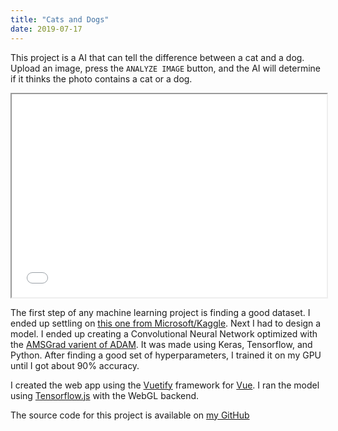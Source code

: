 ```yaml
---
title: "Cats and Dogs"
date: 2019-07-17
---
```

This project is a AI that can tell the difference between a cat and a dog. Upload an image, press the `ANALYZE IMAGE` button, and the AI will determine if it thinks the photo contains a cat or a dog.

<iframe src="/embed/cats-and-dogs/index.html" style="width: 100%; height: 325px"></iframe>

The first step of any machine learning project is finding a good dataset. I ended up settling on [this one from Microsoft/Kaggle](https://www.microsoft.com/en-us/download/details.aspx?id=54765). Next I had to design a model. I ended up creating a Convolutional Neural Network optimized with the [AMSGrad varient of ADAM](https://keras.io/optimizers/#adam). It was made using Keras, Tensorflow, and Python. After finding a good set of hyperparameters, I trained it on my GPU until I got about 90% accuracy.

I created the web app using the [Vuetify](https://vuetifyjs.com/en/) framework for [Vue](https://vuejs.org). I ran the model using [Tensorflow.js](https://www.tensorflow.org/js) with the WebGL backend.

The source code for this project is available on [my GitHub](https://github.com/bmxguy100/cats-and-dogs)

